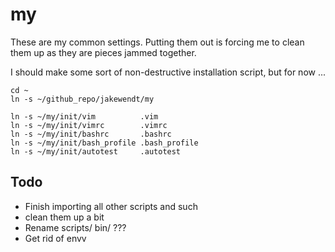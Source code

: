 # my

These are my common settings.  Putting them out is forcing me to clean them up as they are pieces jammed together.

I should make some sort of non-destructive installation script, 
but for now ...

	cd ~
	ln -s ~/github_repo/jakewendt/my

	ln -s ~/my/init/vim          .vim
	ln -s ~/my/init/vimrc        .vimrc
	ln -s ~/my/init/bashrc       .bashrc
	ln -s ~/my/init/bash_profile .bash_profile
	ln -s ~/my/init/autotest     .autotest


## Todo

* Finish importing all other scripts and such
* clean them up a bit
* Rename scripts/ bin/ ???
* Get rid of envv

